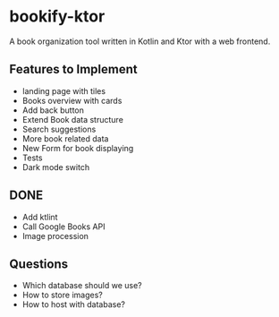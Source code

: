 # bookify-ktor
A book organization tool written in Kotlin and Ktor with a web frontend.

## Features to Implement
- landing page with tiles
- Books overview with cards
- Add back button
- Extend Book data structure
- Search suggestions
- More book related data 
- New Form for book displaying
- Tests
- Dark mode switch

## DONE
- Add ktlint
- Call Google Books API
- Image procession

## Questions
- Which database should we use?
- How to store images?
- How to host with database?